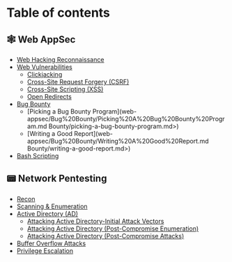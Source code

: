 # Table of contents

## 🕸 Web AppSec

* [Web Hacking Reconnaissance](README.md)
* [Web Vulnerabilities](<web-appsec/Web Vulnerabilities/README.md>)
  * [Clickjacking](<web-appsec/Web Vulnerabilities/clickjacking.md>)
  * [Cross-Site Request Forgery (CSRF)](<web-appsec/Web Vulnerabilities/cross-site-request-forgery-csrf.md>)
  * [Cross-Site Scripting (XSS)](<web-appsec/Web Vulnerabilities/cross-site-scripting-xss.md>)
  * [Open Redirects](<web-appsec/Web Vulnerabilities/open-redirects.md>)
* [Bug Bounty](<web-appsec/Bug Bounty/README.md>)
  * [Picking a Bug Bounty Program](web-appsec/Bug%20Bounty/Picking%20A%20Bug%20Bounty%20Program.md Bounty/picking-a-bug-bounty-program.md>)
  * [Writing a Good Report](web-appsec/Bug%20Bounty/Writing%20A%20Good%20Report.md Bounty/writing-a-good-report.md>)
* [Bash Scripting](Bash%20Scripting.md)

## 📟 Network Pentesting

* [Recon](network-pentesting/Recon)
* [Scanning & Enumeration](network-pentesting/scanning-and-enumeration.md)
* [Active Directory (AD)](<network-pentesting/Active Directory (AD)/README.md>)
  * [Attacking Active Directory-Initial Attack Vectors](<network-pentesting/Active Directory (AD)/attacking-active-directory-initial-attack-vectors.md>)
  * [Attacking Active Directory (Post-Compromise Enumeration)](<network-pentesting/Active Directory (AD)/attacking-active-directory-post-compromise-enumeration.md>)
  * [Attacking Active Directory (Post-Compromise Attacks)](<network-pentesting/Active Directory (AD)/attacking-active-directory-post-compromise-attacks.md>)
* [Buffer Overflow Attacks](network-pentesting/buffer-overflow-attacks.md)
* [Privilege Escalation](network-pentesting/privilege-escalation.md)
